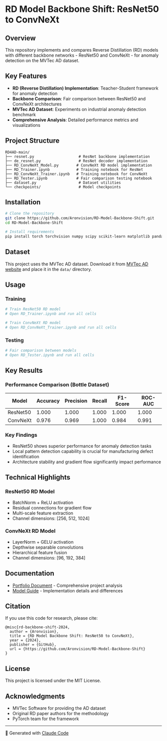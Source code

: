 # RD Model Backbone Shift: ResNet50 to ConvNeXt

## Overview
This repository implements and compares Reverse Distillation (RD) models with different backbone networks - ResNet50 and ConvNeXt - for anomaly detection on the MVTec AD dataset.

## Key Features
- **RD (Reverse Distillation) Implementation**: Teacher-Student framework for anomaly detection
- **Backbone Comparison**: Fair comparison between ResNet50 and ConvNeXt architectures
- **MVTec AD Dataset**: Experiments on industrial anomaly detection benchmark
- **Comprehensive Analysis**: Detailed performance metrics and visualizations

## Project Structure
```
RD4AD-main/
├── resnet.py                    # ResNet backbone implementation
├── de_resnet.py                 # ResNet decoder implementation
├── RD_ConvNeXt_Model.py        # ConvNeXt RD model implementation
├── RD_Trainer.ipynb            # Training notebook for ResNet
├── RD_ConvNeXt_Trainer.ipynb   # Training notebook for ConvNeXt
├── RD_Tester.ipynb             # Fair comparison testing notebook
├── dataset.py                   # Dataset utilities
└── checkpoints/                 # Model checkpoints
```

## Installation
```bash
# Clone the repository
git clone https://github.com/Aronvision/RD-Model-Backbone-Shift.git
cd RD-Model-Backbone-Shift

# Install requirements
pip install torch torchvision numpy scipy scikit-learn matplotlib pandas tqdm
```

## Dataset
This project uses the MVTec AD dataset. Download it from [MVTec AD website](https://www.mvtec.com/company/research/datasets/mvtec-ad) and place it in the `data/` directory.

## Usage

### Training
```python
# Train ResNet50 RD model
# Open RD_Trainer.ipynb and run all cells

# Train ConvNeXt RD model
# Open RD_ConvNeXt_Trainer.ipynb and run all cells
```

### Testing
```python
# Fair comparison between models
# Open RD_Tester.ipynb and run all cells
```

## Key Results

### Performance Comparison (Bottle Dataset)
| Model | Accuracy | Precision | Recall | F1-Score | ROC-AUC |
|-------|----------|-----------|--------|----------|---------|
| ResNet50 | 1.000 | 1.000 | 1.000 | 1.000 | 1.000 |
| ConvNeXt | 0.976 | 0.969 | 1.000 | 0.984 | 0.991 |

### Key Findings
- ResNet50 shows superior performance for anomaly detection tasks
- Local pattern detection capability is crucial for manufacturing defect identification
- Architecture stability and gradient flow significantly impact performance

## Technical Highlights

### ResNet50 RD Model
- BatchNorm + ReLU activation
- Residual connections for gradient flow
- Multi-scale feature extraction
- Channel dimensions: [256, 512, 1024]

### ConvNeXt RD Model
- LayerNorm + GELU activation
- Depthwise separable convolutions
- Hierarchical feature fusion
- Channel dimensions: [96, 192, 384]

## Documentation
- [Portfolio Document](RD4AD-main/RD_Model_Comparison_Portfolio.md) - Comprehensive project analysis
- [Model Guide](RD_Model_ResNet_to_ConvNeXt_Guide.md) - Implementation details and differences

## Citation
If you use this code for research, please cite:
```
@misc{rd-backbone-shift-2024,
  author = {Aronvision},
  title = {RD Model Backbone Shift: ResNet50 to ConvNeXt},
  year = {2024},
  publisher = {GitHub},
  url = {https://github.com/Aronvision/RD-Model-Backbone-Shift}
}
```

## License
This project is licensed under the MIT License.

## Acknowledgments
- MVTec Software for providing the AD dataset
- Original RD paper authors for the methodology
- PyTorch team for the framework

---
🤖 Generated with [Claude Code](https://claude.com/claude-code)